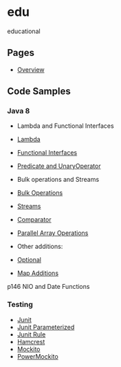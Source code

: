 # edu
educational

## Pages 
 * [Overview](https://github.com/ak80/edu/blob/master/src/main/resources/Overview.md)

## Code Samples

### Java 8

 * Lambda and Functional Interfaces
  * [Lambda](https://github.com/ak80/edu/blob/master/src/test/java/org/ak80/edu/java8/LambdaSamples.java)
  * [Functional Interfaces](https://github.com/ak80/edu/blob/master/src/test/java/org/ak80/edu/java8/FunctionalInterfaces.java)
  * [Predicate and UnaryOperator](https://github.com/ak80/edu/blob/master/src/test/java/org/ak80/edu/java8/PredicateSamples.java)
 
 * Bulk operations and Streams
  * [Bulk Operations](https://github.com/ak80/edu/blob/master/src/test/java/org/ak80/edu/java8/BulkOperationsSamples.java)
  * [Streams](https://github.com/ak80/edu/blob/master/src/test/java/org/ak80/edu/java8/StreamSamples.java)
  * [Comparator](https://github.com/ak80/edu/blob/master/src/test/java/org/ak80/edu/java8/ComparatorSamples.java)
  * [Parallel Array Operations](https://github.com/ak80/edu/blob/master/src/test/java/org/ak80/edu/java8/ParallelArraySamples.java)
 
 * Other additions:
  * [Optional](https://github.com/ak80/edu/blob/master/src/test/java/org/ak80/edu/java8/OptionalSamples.java)
  * [Map Additions](https://github.com/ak80/edu/blob/master/src/test/java/org/ak80/edu/java8/MapInterfaceAdditions.java)

p146 NIO and Date Functions

### Testing
 * [Junit](https://github.com/ak80/edu/blob/master/src/test/java/org/ak80/edu/testing/JUnitSamples.java)
 * [Junit Parameterized](https://github.com/ak80/edu/blob/master/src/test/java/org/ak80/edu/testing/JUnitParameterizedSample.java)
 * [Junit Rule](https://github.com/ak80/edu/blob/master/src/test/java/org/ak80/edu/testing/JUnitRuleSample.java)
 * [Hamcrest](https://github.com/ak80/edu/blob/master/src/test/java/org/ak80/edu/testing/HamcrestSamples.java)
 * [Mockito](https://github.com/ak80/edu/blob/master/src/test/java/org/ak80/edu/testing/MockitoSamples.java)
 * [PowerMockito](https://github.com/ak80/edu/blob/master/src/test/java/org/ak80/edu/testing/PowerMockitoSamples.java)
